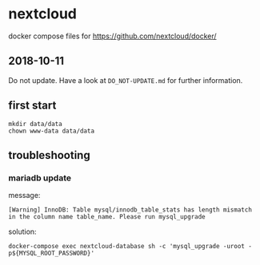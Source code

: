 # nextcloud

docker compose files for https://github.com/nextcloud/docker/

## 2018-10-11
Do not update. Have a look at `DO_NOT-UPDATE.md` for further information.

## first start
```
mkdir data/data
chown www-data data/data
```

## troubleshooting


### mariadb update

message:

```
[Warning] InnoDB: Table mysql/innodb_table_stats has length mismatch in the column name table_name. Please run mysql_upgrade
```

solution:

```
docker-compose exec nextcloud-database sh -c 'mysql_upgrade -uroot -p${MYSQL_ROOT_PASSWORD}'
```
